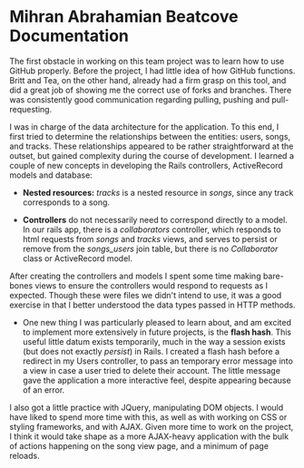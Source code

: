 Mihran Abrahamian
Beatcove Documentation
=========

The first obstacle in working on this team project was to learn how to use GitHub properly. Before the project, I had little idea of how GitHub functions. Britt and Tea, on the other hand, already had a firm grasp on this tool, and did a great job of showing me the correct use of forks and branches. There was consistently good communication regarding pulling, pushing and pull-requesting.

I was in charge of the data architecture for the application. To this end, I first tried to determine the relationships between the entities: users, songs, and tracks. 
These relationships appeared to be rather straightforward at the outset, but gained complexity during the course of development. I learned a couple of new concepts in developing the Rails controllers, ActiveRecord models and database:

* **Nested resources:** *tracks* is a nested resource in *songs*, since any track corresponds to a song. 

* **Controllers** do not necessarily need to correspond directly to a model. In our rails app, there is a *collaborators* controller, which responds to html requests from *songs* and *tracks* views, and serves to persist or remove from the *songs_users* join table, but there is no *Collaborator* class or ActiveRecord model. 

After creating the controllers and models I spent some time making bare-bones views to ensure the controllers would respond to requests as I expected. Though these were files we didn't intend to use, it was a good exercise in that I better understood the data types passed in HTTP methods.

* One new thing I was particularly pleased to learn about, and am excited to implement more extensively in future projects, is the **flash hash**. This useful little datum exists temporarily, much in the way a session exists (but does not exactly *persist*) in Rails. I created a flash hash before a redirect in my Users controller, to pass an temporary error message into a view in case a user tried to delete their account. The little message gave the application a more interactive feel, despite appearing because of an error.

I also got a little practice with JQuery, manipulating DOM objects. I would have liked to spend more time with this, as well as with working on CSS or styling frameworks, and with AJAX. Given more time to work on the project, I think it would take shape as a more AJAX-heavy application with the bulk of actions happening on the song view page, and a minimum of page reloads.
